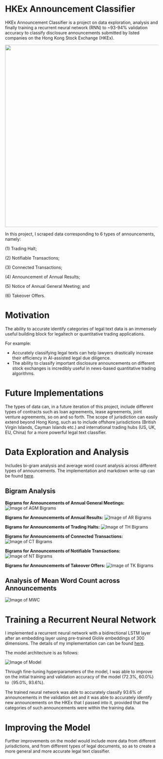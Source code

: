 # HKEx Announcement Classifier

HKEx Announcement Classifier is a project on data exploration, analysis and finally training a recurrent neural network (RNN) to ~93-94% validation accuracy to classify disclosure announcements submitted by listed companies on the Hong Kong Stock Exchange (HKEx).

<img src="/images/prediction.png" width="600">

In this project, I scraped data corresponding to 6 types of announcements, namely:

(1) Trading Halt; 

(2) Notifiable Transactions; 

(3) Connected Transactions; 

(4) Announcement of Annual Results; 

(5) Notice of Annual General Meeting; and 

(6) Takeover Offers.

# Motivation 
The ability to accurate identify categories of legal text data is an immensely useful building block for legaltech or quantitative trading applications. 

For example: 
- Accurately classifying legal texts can help lawyers drastically increase their efficiency in AI-assisted legal due diligence. 
- The ability to classify important disclosure announcements on different stock exchanges is incredibly useful in news-based quantitative trading algorithms. 

# Future Implementations
The types of data can, in a future iteration of this project, include different types of contracts such as loan agreements, lease agreements, joint venture agreements, so on and so forth. The scope of jurisdiction can easily extend beyond Hong Kong, such as to include offshore jurisdictions (British Virgin Islands, Cayman Islands etc.) and international trading hubs (US, UK, EU, China) for a more powerful legal text classifier. 

# Data Exploration and Analysis
Includes bi-gram analysis and average word count analysis across different types of announcements. The implementation and markdown write-up can be found <a href='Data%20Exploration%20for%20HKEX%20Announcements.ipynb'>here</a>.

## Bigram Analysis
**Bigrams for Announcements of Annual General Meetings:**
![Image of AGM Bigrams](/images/bigrams_agm.png)

**Bigrams for Announcements of Annual Results:**
![Image of AR Bigrams](/images/bigrams_ar.png)

**Bigrams for Announcements of Trading Halts:**
![Image of TH Bigrams](/images/bigrams_th.png)

**Bigrams for Announcements of Connected Transactions:**
![Image of CT Bigrams](/images/bigrams_cct.png)

**Bigrams for Announcements of Notifiable Transactions:**
![Image of NT Bigrams](/images/bigrams_nt.png)

**Bigrams for Announcements of Takeover Offers:**
![Image of TK Bigrams](/images/bigrams_tk.png)

## Analysis of Mean Word Count across Announcements
![Image of MWC](/images/word_count_comparison.png)

# Training a Recurrent Neural Network 
I implemented a recurrent neural network with a bidirectional LSTM layer after an embedding layer using pre-trained GloVe embeddings of 300 dimensions. The details of my implementation can can be found <a href='HKEx_Announcement_Classifier.ipynb'>here</a>.

The model architecture is as follows: 

![Image of Model](/images/model.png)

Through fine-tuning hyperparameters of the model, I was able to improve on the initial training and validation accuracy of the model (72.3%, 60.0%) to（95.0%, 93.6%).

The trained neural network was able to accurately classify 93.6% of announcements in the validation set and it was able to accurately identify new announcements on the HKEx that I passed into it, provided that the categories of such announcements were within the training data. 

# Improving the Model 
Further improvements on the model would include more data from different jurisdictions, and from different types of legal documents, so as to create a more general and more accurate legal text classifier.

